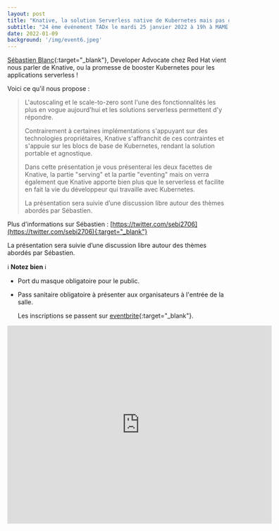 ```yaml
---
layout: post
title: "Knative, la solution Serverless native de Kubernetes mais pas que !"
subtitle: "24 ème événement TADx le mardi 25 janvier 2022 à 19h à MAME (Tours, 37)"
date: 2022-01-09
background: '/img/event6.jpeg'
---
```

[Sébastien Blanc](https://twitter.com/sebi2706){:target="_blank"}, Developer Advocate chez Red Hat vient nous parler de Knative, ou la promesse de booster Kubernetes pour les applications serverless !

Voici ce qu'il nous propose :

>L'autoscaling et le scale-to-zero sont l'une des fonctionnalités les plus en vogue aujourd'hui et les solutions serverless permettent d'y répondre.
>
>Contrairement à certaines implémentations s'appuyant sur des technologies propriétaires, Knative s'affranchit de ces contraintes et s'appuie sur les blocs de base de Kubernetes, rendant la solution portable et agnostique.
>
>Dans cette présentation je vous présenterai les deux facettes de Knative, la partie "serving" et la partie "eventing" mais on verra également que Knative apporte bien plus que le serverless et facilite en fait la vie du développeur qui travaille avec Kubernetes.
>
>La présentation sera suivie d’une discussion libre autour des thèmes abordés par Sébastien.

Plus d'informations sur Sébastien : [https://twitter.com/sebi2706](https://twitter.com/sebi2706){:target="_blank"}

La présentation sera suivie d’une discussion libre autour des thèmes abordés par Sébastien.

ℹ️ **Notez bien** ℹ️ 

 - Port du masque obligatoire pour le public.
 - Pass sanitaire obligatoire à présenter aux organisateurs à l'entrée de la salle. 

    Les inscriptions se passent sur [eventbrite](https://www.eventbrite.fr/e/billets-knative-la-solution-serverless-native-de-kubernetes-mais-pas-que-236708600797){:target="_blank"}.

<iframe src="https://www.google.com/maps/embed?pb=!1m14!1m8!1m3!1d5401.937664338934!2d0.668619!3d47.393041!3m2!1i1024!2i768!4f13.1!3m3!1m2!1s0x0%3A0xf59dd58d55f79b77!2sMAME!5e0!3m2!1sfr!2sfr!4v1572774528763!5m2!1sfr!2sfr" width="600" height="450" frameborder="0" style="border:0;" allowfullscreen=""></iframe>



